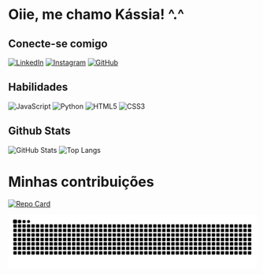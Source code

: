 # Oiie, me chamo Kássia! ^.^

## Conecte-se comigo
[![LinkedIn](https://img.shields.io/badge/LinkedIn-008080?style=for-the-badge&logo=linkedin&logoColor=black)](https://www.linkedin.com/in/kassia-avelino/)
[![Instagram](https://img.shields.io/badge/-Instagram-008080?style=for-the-badge&logo=instagram&logoColor=black)](https://www.instagram.com/kassia.avelino/)
[![GitHub](https://img.shields.io/badge/GitHub-008080?style=for-the-badge&logo=github&logoColor=black)](https://github.com/kassiaavelino)


## Habilidades 

![JavaScript](https://img.shields.io/badge/JavaScript-008080?style=for-the-badge&logo=javascript&logoColor=black)
![Python](https://img.shields.io/badge/python-008080?style=for-the-badge&logo=python&logoColor=black)
![HTML5](https://img.shields.io/badge/HTML5-008080?style=for-the-badge&logo=html5&logoColor=black)
![CSS3](https://img.shields.io/badge/CSS3-008080?style=for-the-badge&logo=css3&logoColor=black)

## Github Stats

![GitHub Stats](https://github-readme-stats.vercel.app/api?username=kassiaavelino&theme=transparent&bg_color=008080&border_color=30A3DC&show_icons=true&icon_color=30A3DC&title_color=FFF&text_color=000000)
![Top Langs](https://github-readme-stats-git-masterrstaa-rickstaa.vercel.app/api/top-langs/?username=kassiaavelino&layout=compact&bg_color=008080&border_color=FFF&title_color=000000&text_color=FFF)

# Minhas contribuições

[![Repo Card](https://github-readme-stats.vercel.app/api/pin/?username=kassiaavelino&repo=dio-lab-open-source&bg_color=008080&border_color=FFF&show_icons=true&icon_color=000000&title_color=000000&text_color=FFF)](https://github.com/kassiaavelino/dio-lab-open-source)
  
  ![Snake animation](https://github.com/kassiaavelino/kassiaavelino/blob/output/github-contribution-grid-snake.svg)
  
<!--
**kassiaavelino/kassiaavelino** is a ✨ _special_ ✨ repository because its `README.md` (this file) appears on your GitHub profile.

Here are some ideas to get you started:

- 🔭 I’m currently working on ...
- 🌱 I’m currently learning ...
- 👯 I’m looking to collaborate on ...
- 🤔 I’m looking for help with ...
- 💬 Ask me about ...
- 📫 How to reach me: ...
- 😄 Pronouns: ...
- ⚡ Fun fact: ...

 ![Snake animation](https://github.com/rafaballerini/rafaballerini/blob/output/github-contribution-grid-snake.svg)
-->

